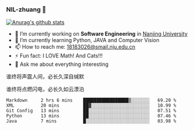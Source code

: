 ### NIL-zhuang 👋

<!--
**NIL-zhuang/NIL-zhuang** is a ✨ _special_ ✨ repository because its `README.md` (this file) appears on your GitHub profile.

Here are some ideas to get you started:

- 🔭 I’m currently working on ...
- 🌱 I’m currently learning ...
- 👯 I’m looking to collaborate on ...
- 🤔 I’m looking for help with ...
- 💬 Ask me about ...
- 📫 How to reach me: ...
- 😄 Pronouns: ...
- ⚡ Fun fact: ...
-->

[![Anurag's github stats](https://github-readme-stats.vercel.app/api?username=NIL-zhuang)](https://github.com/anuraghazra/github-readme-stats)

- 🔭 I’m currently working on **Software Engineering** in [Nanjing University](https://www.nju.edu.cn/)
- 🌱 I’m currently learning Python, JAVA and Computer Vision
- 📫 How to reach me: 18183026@smail.nju.edu.cn
- ⚡ Fun fact: I LOVE Math! And Cats!!!
- 💬 Ask me about everything interesting

谁终将声震人间，必长久深自缄默

谁终将点燃闪电，必长久如云漂泊

<!--START_SECTION:waka-->
```text
Markdown     2 hrs 6 mins    █████████████████▒░░░░░░░   69.20 % 
XML          20 mins         ██▓░░░░░░░░░░░░░░░░░░░░░░   10.99 % 
Git Config   13 mins         ██░░░░░░░░░░░░░░░░░░░░░░░   07.51 % 
Python       13 mins         ██░░░░░░░░░░░░░░░░░░░░░░░   07.46 % 
Java         7 mins          █░░░░░░░░░░░░░░░░░░░░░░░░   03.98 % 
```
<!--END_SECTION:waka-->
